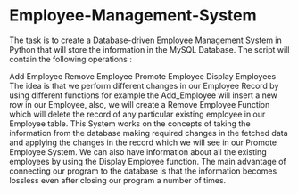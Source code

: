 # Employee-Management-System

The task is to create a Database-driven Employee Management System in Python that will store the information in the MySQL Database. The script will contain the following operations :

Add Employee
Remove Employee
Promote Employee
Display Employees
The idea is that we perform different changes in our Employee Record by using different functions for example the Add_Employee will insert a new row in our Employee, also, we will create a Remove Employee Function which will delete the record of any particular existing employee in our Employee table. This System works on the concepts of taking the information from the database making required changes in the fetched data and applying the changes in the record which we will see in our Promote Employee System. We can also have information about all the existing employees by using the Display Employee function. The main advantage of connecting our program to the database is that the information becomes lossless even after closing our program a number of times.
